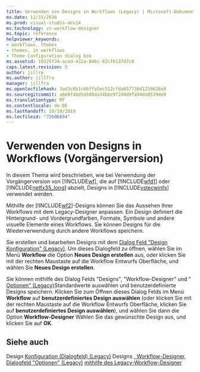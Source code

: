 ```yaml
---
title: Verwenden von Designs in Workflows (Legacy) | Microsoft-Dokumentation
ms.date: 11/15/2016
ms.prod: visual-studio-dev14
ms.technology: vs-workflow-designer
ms.topic: reference
helpviewer_keywords:
- workflows, themes
- themes, in workflows
- Theme Configuration dialog box
ms.assetid: 10225f34-aced-432a-846c-82cf6137d7c0
caps.latest.revision: 5
author: jillre
ms.author: jillfra
manager: jillfra
ms.openlocfilehash: 3ad3c6b1c66ffa5ec512cfda857738d1219628e8
ms.sourcegitcommit: a8e8f4bd5d508da34bbe9f2d4d9fa94da0539de0
ms.translationtype: MT
ms.contentlocale: de-DE
ms.lasthandoff: 10/19/2019
ms.locfileid: "72606694"
---
```

# <a name="using-themes-in-workflows-legacy"></a>Verwenden von Designs in Workflows (Vorgängerversion)
In diesem Thema wird beschrieben, wie bei Verwendung der Vorgängerversion von [!INCLUDE[wf](../includes/wf-md.md)], die auf [!INCLUDE[wfd1](../includes/wfd1-md.md)] oder [!INCLUDE[netfx35_long](../includes/netfx35-long-md.md)] abzielt, Designs in [!INCLUDE[vstecwinfx](../includes/vstecwinfx-md.md)] verwendet werden.

 Mithilfe der [!INCLUDE[wf2](../includes/wf2-md.md)]-Designs können Sie das Aussehen Ihrer Workflows mit dem Legacy-Designer anpassen. Ein Design definiert die Hintergrund- und Vordergrundfarben, Formate, Symbole und andere visuelle Elemente eines Workflows. Sie können Designs für die Wiederverwendung durch andere Workflows speichern.

 Sie erstellen und bearbeiten Designs mit dem [Dialog Feld "Design Konfiguration" (Legacy)](../workflow-designer/theme-configuration-dialog-box-legacy.md). Um dieses Dialogfeld zu öffnen, wählen Sie im Menü **Workflow** die Option **Neues Design erstellen** aus, oder klicken Sie mit der rechten Maustaste auf die Workflow Entwurfs Oberfläche, und wählen Sie **Neues Design erstellen**.

 Sie können mithilfe des Dialog Felds "Designs", "Workflow-Designer" und " [Optionen" (Legacy)](../workflow-designer/themes-workflow-designer-options-dialog-box-legacy.md)Standardwerte auswählen und benutzerdefinierte Designs speichern. Klicken Sie zum Öffnen dieses Dialog Felds im Menü **Workflow** auf **benutzerdefiniertes Design auswählen** (oder klicken Sie mit der rechten Maustaste auf die Workflow Entwurfs Oberfläche, klicken Sie auf **benutzerdefiniertes Design auswählen**), und wählen Sie dann die Option **Workflow-Designer** Wählen Sie das gewünschte Design aus, und klicken Sie auf **OK**.

## <a name="see-also"></a>Siehe auch
 Design [Konfiguration (Dialogfeld) (Legacy)](../workflow-designer/theme-configuration-dialog-box-legacy.md) Designs [, Workflow-Designer, Dialogfeld "Optionen" (Legacy)](../workflow-designer/themes-workflow-designer-options-dialog-box-legacy.md) [mithilfe des Legacy-Workflow-Designer](../workflow-designer/using-the-legacy-workflow-designer.md)